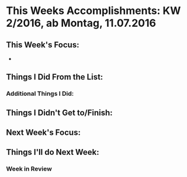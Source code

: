 # This Weeks Accomplishments: KW 2/2016, ab Montag, 11.07.2016



## This Week's Focus:
* 


## Things I Did From the List:



### Additional Things I Did:



## Things I Didn't Get to/Finish:




## Next Week's Focus: 




## Things I'll do Next Week:




### Week in Review
